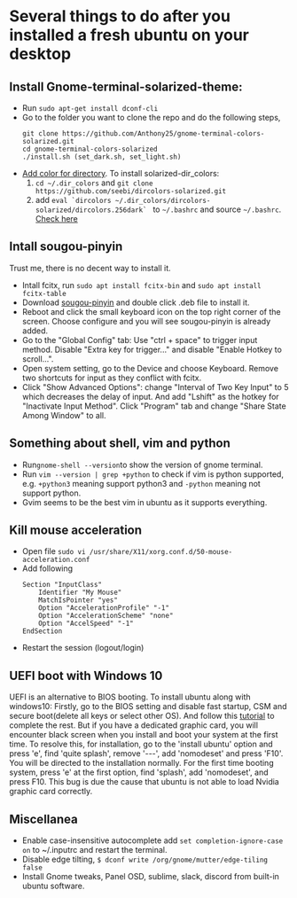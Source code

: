 # Several things to do after you installed a fresh ubuntu on your desktop

## Install Gnome-terminal-solarized-theme:
* Run ```sudo apt-get install dconf-cli```
* Go to the folder you want to clone the repo and do the following steps,
    ```
    git clone https://github.com/Anthony25/gnome-terminal-colors-solarized.git
    cd gnome-terminal-colors-solarized
    ./install.sh (set_dark.sh, set_light.sh)
    ```
* [Add color for directory](https://github.com/Anthony25/gnome-terminal-colors-solarized). To install solarized-dir_colors:
    1. ```cd ~/.dir_colors``` and ```git clone https://github.com/seebi/dircolors-solarized.git```
    2. add ```eval `dircolors ~/.dir_colors/dircolors-solarized/dircolors.256dark` ``` to ```~/.bashrc``` and source ```~/.bashrc```. [Check here](https://github.com/seebi/dircolors-solarized)

## Intall sougou-pinyin
Trust me, there is no decent way to install it.
* Intall fcitx, run ```sudo apt install fcitx-bin``` and ```sudo apt install fcitx-table```
* Download [sougou-pinyin](https://pinyin.sogou.com/linux/?r=pinyin) and double click .deb file to install it.
* Reboot and click the small keyboard icon on the top right corner of the screen. Choose configure and you will see sougou-pinyin is already added.
* Go to the "Global Config" tab: Use "ctrl + space" to trigger input method. Disable "Extra key for trigger..." and disable "Enable Hotkey to scroll...".
* Open system setting, go to the Device and choose Keyboard. Remove two shortcuts for input as they conflict with fcitx.
* Click "Show Advanced Options": change "Interval of Two Key Input" to 5 which decreases the delay of input. And add "Lshift" as the hotkey for "Inactivate Input Method". Click "Program" tab and change "Share State Among Window" to all.

## Something about shell, vim and python
* Run```gnome-shell --version```to show the version of gnome terminal.
* Run ```vim --version | grep +python``` to check if vim is python supported, e.g. ```+python3``` meaning support python3 and ```-python``` meaning not support python.
* Gvim seems to be the best vim in ubuntu as it supports everything.

## Kill mouse acceleration
* Open file ```sudo vi /usr/share/X11/xorg.conf.d/50-mouse-acceleration.conf```
* Add following
    ```
    Section "InputClass"
        Identifier "My Mouse"
        MatchIsPointer "yes"
        Option "AccelerationProfile" "-1"
        Option "AccelerationScheme" "none"
        Option "AccelSpeed" "-1"
    EndSection
* Restart the session (logout/login)

## UEFI boot with Windows 10
UEFI is an alternative to BIOS booting. To install ubuntu along with windows10: Firstly, go to the BIOS setting and disable fast startup, CSM and secure boot(delete all keys or select other OS). And follow this [tutorial](http://myviewsonfoss.blogspot.com/2018/05/this-article-willshow-you-how-you-can.html) to complete the rest. But if you have a dedicated graphic card, you will encounter black screen when you install and boot your system at the first time. To resolve this, for installation, go to the 'install ubuntu' option and press 'e', find 'quite splash', remove '---', add 'nomodeset' and press 'F10'. You will be directed to the installation normally. For the first time booting system, press 'e' at the first option, find 'splash', add 'nomodeset', and press F10. This bug is due the cause that ubuntu is not able to load Nvidia graphic card correctly.

## Miscellanea
* Enable case-insensitive autocomplete add ```set completion-ignore-case on``` to ~/.inputrc and restart the terminal.
* Disable edge tilting, ```$ dconf write /org/gnome/mutter/edge-tiling false```
* Install Gnome tweaks, Panel OSD, sublime, slack, discord from built-in ubuntu software.
